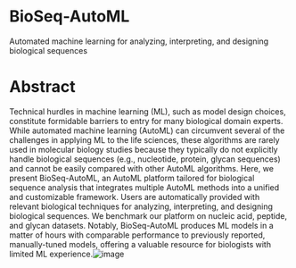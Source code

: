 # BioSeq-AutoML
Automated machine learning for analyzing, interpreting, and designing biological sequences

# Abstract
Technical hurdles in machine learning (ML), such as model design choices, constitute formidable barriers to entry for many biological domain experts. While automated machine learning (AutoML) can circumvent several of the challenges in applying ML to the life sciences, these algorithms are rarely used in molecular biology studies because they typically do not explicitly handle biological sequences (e.g., nucleotide, protein, glycan sequences) and cannot be easily compared with other AutoML algorithms. Here, we present BioSeq-AutoML, an AutoML platform tailored for biological sequence analysis that integrates multiple AutoML methods into a unified and customizable framework. Users are automatically provided with relevant biological techniques for analyzing, interpreting, and designing biological sequences. We benchmark our platform on nucleic acid, peptide, and glycan datasets. Notably, BioSeq-AutoML produces ML models in a matter of hours with comparable performance to previously reported, manually-tuned models, offering a valuable resource for biologists with limited ML experience.![image](https://user-images.githubusercontent.com/33818756/162772343-eb9c1950-0d54-44ae-912f-b6a14c98b614.png)

